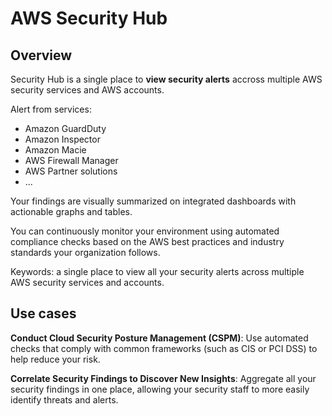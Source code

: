 # AWS Security Hub

## Overview

Security Hub is a single place to **view security alerts** accross multiple AWS security services and AWS accounts.

Alert from services:
- Amazon GuardDuty
- Amazon Inspector
- Amazon Macie
- AWS Firewall Manager
- AWS Partner solutions
- ...

Your findings are visually summarized on integrated dashboards with actionable graphs and tables.

You can continuously monitor your environment using automated compliance checks based on the AWS best practices and industry standards your organization follows.

Keywords: a single place to view all your security alerts across multiple AWS security services and accounts.


## Use cases

**Conduct Cloud Security Posture Management (CSPM)**: Use automated checks that comply with common frameworks (such as CIS or PCI DSS) to help reduce your risk.

**Correlate Security Findings to Discover New Insights**: Aggregate all your security findings in one place, allowing your security staff to more easily identify threats and alerts.